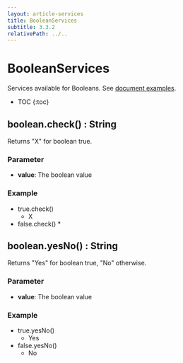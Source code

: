 ```yaml
---
layout: article-services
title: BooleanServices
subtitle: 3.3.2
relativePath: ../..
---
```


<!--
/********************************************************************************
** Copyright (c) 2015, 2023 Obeo.
** All rights reserved. This program and the accompanying materials
** are made available under the terms of the Eclipse Public License v2.0
** which accompanies this distribution, and is available at
** http://www.eclipse.org/legal/epl-v20.html
**
** Contributors:
**    Stephane Begaudeau (Obeo) - initial API and implementation
*********************************************************************************/
-->

# BooleanServices

Services available for Booleans. See [document examples](https://github.com/ObeoNetwork/M2Doc/tree/3.3.2/tests/org.obeonetwork.m2doc.tests/resources/booleanServices).

* TOC
{:toc}

## boolean.check() : String

Returns "X" for boolean true.

### Parameter

* **value**: The boolean value

### Example

* true.check()
  * X
* false.check()
  * 

## boolean.yesNo() : String

Returns "Yes" for boolean true, "No" otherwise.

### Parameter

* **value**: The boolean value

### Example

* true.yesNo()
  * Yes
* false.yesNo()
  * No



